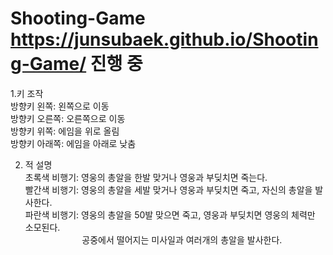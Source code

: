 # Shooting-Game https://junsubaek.github.io/Shooting-Game/ 진행 중

1.키 조작<br/>
방향키 왼쪽: 왼쪽으로 이동<br/>
방향키 오른쪽: 오른쪽으로 이동<br/>
방향키 위쪽: 에임을 위로 올림<br/>
방향키 아래쪽: 에임을 아래로 낮춤<br/>

2. 적 설명<br/>
초록색 비행기: 영웅의 총알을 한발 맞거나 영웅과 부딪치면 죽는다.<br/>
빨간색 비행기: 영웅의 총알을 세발 맞거나 영웅과 부딪치면 죽고, 자신의 총알을 발사한다.<br/>
파란색 비행기: 영웅의 총알을 50발 맞으면 죽고, 영웅과 부딪치면 영웅의 체력만 소모된다.<br/>
&nbsp;&nbsp;&nbsp;&nbsp;&nbsp;&nbsp;&nbsp;&nbsp;&nbsp;&nbsp;&nbsp;&nbsp;&nbsp;&nbsp;&nbsp;&nbsp;&nbsp;&nbsp;&nbsp;&nbsp;&nbsp;&nbsp;&nbsp;공중에서 떨어지는 미사일과 여러개의 총알을 발사한다.

